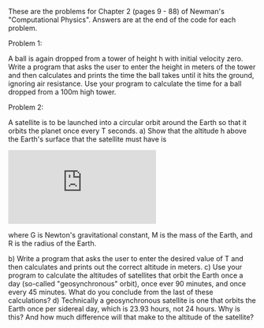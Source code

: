 These are the problems for Chapter 2 (pages 9 - 88) of Newman's "Computational Physics". Answers are at the end of the code for each problem.

Problem 1:

A ball is again dropped from a tower of height h with initial velocity zero. Write a program that asks the user to enter the height in meters of the tower and then calculates and prints the time the ball takes until it hits the ground, ignoring air resistance. Use your program to calculate the time for a ball dropped from a 100m high tower. 

Problem 2:

A satellite is to be launched into a circular orbit around the Earth so that it orbits the planet once every T seconds.
a) Show that the altitude h above the Earth's surface that the satellite must have is

![equation](http://www.sciweavers.org/tex2img.php?eq=h%20%3D%20%28%20%5Cfrac%7BGM%20T%5E%7B2%7D%20%7D%7B4%20%5Cpi%20%5E%7B2%7D%20%7D%20%29%5E%7B1%2F3%7D%20-%20R&bc=White&fc=Black&im=jpg&fs=12&ff=arev&edit=0)

where G is Newton's gravitational constant, M is the mass of the Earth, and R is the radius of the Earth.

b) Write a program that asks the user to enter the desired value of T and then calculates and prints out the correct altitude in meters.
c) Use your program to calculate the altitudes of satellites that orbit the Earth once a day (so-called "geosynchronous" orbit), once ever 90 minutes, and once every 45 minutes. What do you conclude from the last of these calculations?
d) Technically a geosynchronous satellite is one that orbits the Earth once per sidereal day, which is 23.93 hours, not 24 hours. Why is this? And how much difference will that make to the altitude of the satellite?



